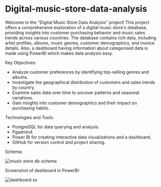 # Digital-music-store-data-analysis
Welcome to the "Digital Music Store Data Analysis" project! This project offers a comprehensive exploration of a digital music store's database, providing insights into customer purchasing behavior and music sales trends across various countries. The database contains rich data, including artist profiles, albums, music genres, customer demographics, and invoice details. Also, a dashboard having information about categorised data is made using PowerBI which makes data analysis easy.

Key Objectives:
- Analyze customer preferences by identifying top-selling genres and albums.
- Investigate the geographical distribution of customers and sales trends by country.
- Examine sales data over time to uncover patterns and seasonal variations.
- Gain insights into customer demographics and their impact on purchasing habits.

Technologies and Tools:
- PostgreSQL for data querying and analysis.
- Pgadmin4
- Power BI for creating interactive data visualizations and a dashboard.
- GitHub for version control and project sharing.

Schema:

![music store db schema](https://github.com/Ayushibhairam/digital-music-store-data-analysis/assets/139911504/6a497535-c57c-4d48-9e0c-6bc5e08fc5e2)

Screenshot of dashboard in PowerBI:

![dashboard ss](https://github.com/Ayushibhairam/digital-music-store-data-analysis/assets/139911504/bece29e4-8c59-47bc-bd7d-83f1b1ee0576)
